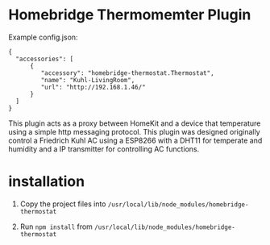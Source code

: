 # Homebridge Thermomemter Plugin 

Example config.json:

    {
      "accessories": [
          {
             "accessory": "homebridge-thermostat.Thermostat",
             "name": "Kuhl-LivingRoom",
             "url": "http://192.168.1.46/" 
          }
      ]
    }

This plugin acts as a proxy between HomeKit and a device that temperature using a simple http messaging protocol. This plugin was designed originally control a Friedrich Kuhl AC using a ESP8266 with a DHT11 for temperate and humidity and a IP transmitter for controlling AC functions. 
 
# installation 

1. Copy the project files into `/usr/local/lib/node_modules/homebridge-thermostat`

2. Run `npm install` from `/usr/local/lib/node_modules/homebridge-thermostat`

